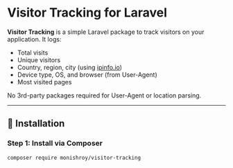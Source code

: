 # Visitor Tracking for Laravel

**Visitor Tracking** is a simple Laravel package to track visitors on your application. It logs:

- Total visits  
- Unique visitors  
- Country, region, city (using [ipinfo.io](https://ipinfo.io))  
- Device type, OS, and browser (from User-Agent)  
- Most visited pages  

No 3rd-party packages required for User-Agent or location parsing.

---

## 🚀 Installation

### Step 1: Install via Composer

```bash
composer require monishroy/visitor-tracking
